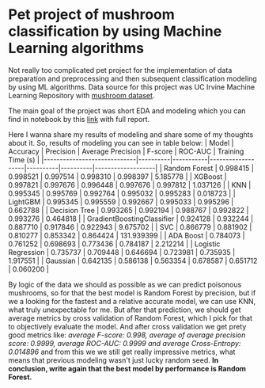# Pet project of mushroom classification by using Machine Learning algorithms

Not really too complicated pet project for the implementation of data preparation and preprocessing and then subsequent classification modeling by using ML algorithms. Data source for this project was UC Irvine Machine Learning Repository with [mushroom dataset](https://archive.ics.uci.edu/dataset/848/secondary+mushroom+dataset).

The main goal of the project was short EDA and modeling which you can find in notebook by this [link](https://github.com/elch1k/mushroom_classification/blob/main/mushrooms_classification.ipynb) with full report.

Here I wanna share my results of modeling and share some of my thoughts about it. So, results of modeling you can see in table below:
| Model                       | Accuracy | Precision | Average Precision | F-score  | ROC-AUC  | Training Time (s) |
|-----------------------------|----------|-----------|-------------------|----------|----------|-------------------|
| Random Forest               | 0.998415 | 0.998521  | 0.997514          | 0.998310 | 0.998397 | 5.185778          |
| XGBoost                     | 0.997821 | 0.997676  | 0.996448          | 0.997676 | 0.997812 | 1.037126          |
| KNN                         | 0.995345 | 0.995769  | 0.992764          | 0.995032 | 0.995283 | 0.018723          |
| LightGBM                    | 0.995345 | 0.995559  | 0.992667          | 0.995033 | 0.995296 | 0.662788          |
| Decision Tree               | 0.993265 | 0.992194  | 0.988767          | 0.992822 | 0.993276 | 0.464818          |
| GradientBoostingClassifier  | 0.924128 | 0.932244  | 0.887710          | 0.917846 | 0.922943 | 9.675702          |
| SVC                         | 0.866779 | 0.881902  | 0.810277          | 0.853342 | 0.864424 | 131.939399        |
| ADA Boost                   | 0.784073 | 0.761252  | 0.698693          | 0.773436 | 0.784187 | 2.212214          |
| Logistic Regression         | 0.735737 | 0.709448  | 0.646694          | 0.723981 | 0.735935 | 1.917551          |
| Gaussian                    | 0.642135 | 0.586138  | 0.563354          | 0.678587 | 0.651712 | 0.060200          |

By logic of the data we should as possible as we can predict poisonous mushrooms, so for that the best model is Random Forest by precision, but if we a looking for the fastest and a relative accurate model, we can use KNN, what truly unexpectable for me. But after that prediction, we should get average metrics by cross validation of Random Forest, which I pick for that to objectively evaluate the model. And after cross validation we get prety good metrics like: *average F-score: 0.998, average of average precision score: 0.9999, average ROC-AUC: 0.9999 and average Cross-Entropy: 0.014896* and from this we we still get really impressive metrics, what means that previous modeling wasn't just lucky random seed.
**In conclusion, write again that the best model by performance is Random Forest.**
